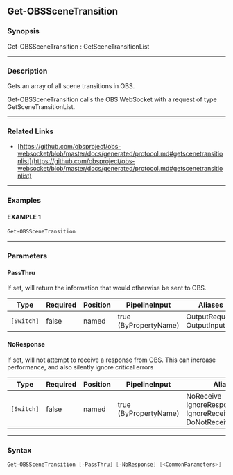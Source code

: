 Get-OBSSceneTransition
----------------------




### Synopsis
Get-OBSSceneTransition : GetSceneTransitionList



---


### Description

Gets an array of all scene transitions in OBS.


Get-OBSSceneTransition calls the OBS WebSocket with a request of type GetSceneTransitionList.



---


### Related Links
* [https://github.com/obsproject/obs-websocket/blob/master/docs/generated/protocol.md#getscenetransitionlist](https://github.com/obsproject/obs-websocket/blob/master/docs/generated/protocol.md#getscenetransitionlist)





---


### Examples
#### EXAMPLE 1
```PowerShell
Get-OBSSceneTransition
```



---


### Parameters
#### **PassThru**

If set, will return the information that would otherwise be sent to OBS.






|Type      |Required|Position|PipelineInput        |Aliases                      |
|----------|--------|--------|---------------------|-----------------------------|
|`[Switch]`|false   |named   |true (ByPropertyName)|OutputRequest<br/>OutputInput|



#### **NoResponse**

If set, will not attempt to receive a response from OBS.
This can increase performance, and also silently ignore critical errors






|Type      |Required|Position|PipelineInput        |Aliases                                                                |
|----------|--------|--------|---------------------|-----------------------------------------------------------------------|
|`[Switch]`|false   |named   |true (ByPropertyName)|NoReceive<br/>IgnoreResponse<br/>IgnoreReceive<br/>DoNotReceiveResponse|





---


### Syntax
```PowerShell
Get-OBSSceneTransition [-PassThru] [-NoResponse] [<CommonParameters>]
```
